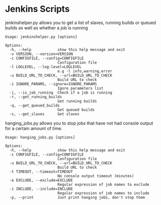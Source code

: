 # Jenkins Scripts

jenkinshelper.py allows you to get a list of slaves, running builds or queued builds as well as whether a job is running

```
Usage: jenkinshelper.py [options]

Options:
  -h, --help            show this help message and exit
  -v VERSION, --version=VERSION
  -c CONFIGFILE, --config=CONFIGFILE
                        Configuration file
  -l LOGLEVEL, --log-level=LOGLEVEL
                        e.g -l info,warning,error
  -u BUILD_URL_TO_CHECK, --url=BUILD_URL_TO_CHECK
                        Build URL to check
  -i IGNORE_PARAMS, --ignore=IGNORE_PARAMS
                        Igore parameters list
  -j, --is_job_running  Check if a job is running
  -r, --get_running_builds
                        Get running builds
  -q, --get_queued_builds
                        Get queued builds
  -s, --get_slaves      Get slaves
```

hanging_jobs.py allows you to stop jobs that have not had console output for a certain amount of time.

```
Usage: hanging_jobs.py [options]

Options:
  -h, --help            show this help message and exit
  -c CONFIGFILE, --config=CONFIGFILE
                        Configuration file
  -u BUILD_URL_TO_CHECK, --url=BUILD_URL_TO_CHECK
                        Build URL to check
  -t TIMEOUT, --timeout=TIMEOUT
                        No console output timeout (minutes)
  -e EXCLUDE, --exclude=EXCLUDE
                        Regular expression of job names to exclude
  -i INCLUDE, --include=INCLUDE
                        Regular expression of job names to include
  -p, --print           Just print hanging jobs, don't stop them
```